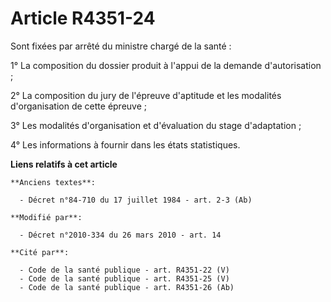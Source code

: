 # Article R4351-24

Sont fixées par arrêté du ministre chargé de la santé :

1° La composition du dossier produit à l'appui de la demande d'autorisation ;

2° La composition du jury de l'épreuve d'aptitude et les modalités d'organisation de cette épreuve ;

3° Les modalités d'organisation et d'évaluation du stage d'adaptation ;

4° Les informations à fournir dans les états statistiques.

**Liens relatifs à cet article**

	**Anciens textes**:

	  - Décret n°84-710 du 17 juillet 1984 - art. 2-3 (Ab)

	**Modifié par**:

	  - Décret n°2010-334 du 26 mars 2010 - art. 14

	**Cité par**:

	  - Code de la santé publique - art. R4351-22 (V)
	  - Code de la santé publique - art. R4351-25 (V)
	  - Code de la santé publique - art. R4351-26 (Ab)
